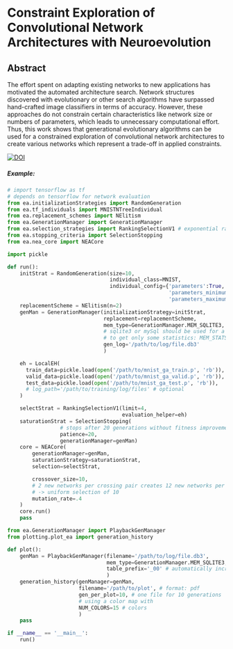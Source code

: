 # Constraint Exploration of Convolutional Network Architectures with Neuroevolution

## Abstract
The effort spent on adapting existing networks to new applications has motivated the automated architecture search. Network structures discovered with evolutionary or other search algorithms have surpassed hand-crafted image classifiers in terms of accuracy. However, these approaches do not constrain certain characteristics like network size or numbers of parameters, which leads to unnecessary computational effort. Thus, this work shows that generational evolutionary algorithms can be used for a constrained exploration of convolutional network architectures to create various networks which represent a trade-off in applied constraints.

[![DOI](https://zenodo.org/badge/172699838.svg)](https://zenodo.org/badge/latestdoi/172699838)

##### Example:
```python
# import tensorflow as tf
# depends on tensorflow for network evaluation
from ea.initializationStrategies import RandomGeneration
from ea.tf_individuals import MNISTNTreeIndividual
from ea.replacement_schemes import NElitism
from ea.GenerationManager import GenerationManager
from ea.selection_strategies import RankingSelectionV1 # exponential ranking
from ea.stopping_criteria import SelectionStopping
from ea.nea_core import NEACore

import pickle

def run():
    initStrat = RandomGeneration(size=10,
                                 individual_class=MNIST,
                                 individual_config={'parameters':True,
                                                    'parameters_minimum':10**5,
                                                    'parameters_maximum':10**7})
    replacementScheme = NElitism(n=2)
    genMan = GenerationManager(initializationStrategy=initStrat,
                               replacement=replacementScheme,
                               mem_type=GenerationManager.MEM_SQLITE3,
                               # sqlite3 or mySql should be used for a complete logfile,
                               # to get only some statistics: MEM_STATS
                               gen_log='/path/to/log/file.db3'
                               )

    eh = LocalEH(
      train_data=pickle.load(open('/path/to/mnist_ga_train.p', 'rb')),
      valid_data=pickle.load(open('/path/to/mnist_ga_valid.p', 'rb')),
      test_data=pickle.load(open('/path/to/mnist_ga_test.p', 'rb')),
      # log_path='/path/to/training/log/files' # optional
    )

    selectStrat = RankingSelectionV1(limit=4,
                                     evaluation_helper=eh)
    saturationStrat = SelectionStopping(
                 # stops after 20 generations without fitness improvement
                 patience=20,
                 generationManager=genMan)
    core = NEACore(
        generationManager=genMan,
        saturationStrategy=saturationStrat,
        selection=selectStrat,

        crossover_size=10,
        # 2 new networks per crossing pair creates 12 new networks per generation
        # -> uniform selection of 10
        mutation_rate=.4
    )
    core.run()
    pass

from ea.GenerationManager import PlaybackGenManager
from plotting.plot_ea import generation_history

def plot():
    genMan = PlaybackGenManager(filename='/path/to/log/file.db3',
                                mem_type=GenerationManager.MEM_SQLITE3,
                                table_prefix='_00' # automatically incremented number if the same file is used
                                )
    generation_history(genManager=genMan,
                       filename='/path/to/plot', # format: pdf
                       gen_per_plot=10, # one file for 10 generations
                       # using a color map with
                       NUM_COLORS=15 # colors
                       )
    pass

if __name__ == '__main__':
    run()
```
